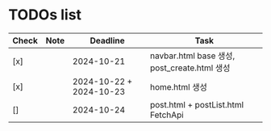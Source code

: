 # TODOs list

| Check | Note       | Deadline   | Task           |
|-------|------------|------------|----------------|
| [x]   |            | 2024-10-21  | navbar.html base 생성, post_create.html 생성|
| [x]   |            | 2024-10-22 + 2024-10-23  | home.html 생성 |
| []   |            | 2024-10-24  | post.html + postList.html FetchApi |

